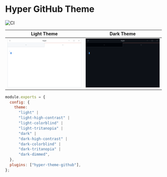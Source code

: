 # Hyper GitHub Theme

![CI](https://github.com/neetly/hyper-theme-github/workflows/CI/badge.svg)

| Light Theme                                  | Dark Theme                                  |
| -------------------------------------------- | ------------------------------------------- |
| ![Screenshot](./assets/screenshot-light.png) | ![Screenshot](./assets/screenshot-dark.png) |

```js
module.exports = {
  config: {
    theme:
      "light" |
      "light-high-contrast" |
      "light-colorblind" |
      "light-tritanopia" |
      "dark" |
      "dark-high-contrast" |
      "dark-colorblind" |
      "dark-tritanopia" |
      "dark-dimmed",
  },
  plugins: ["hyper-theme-github"],
};
```
